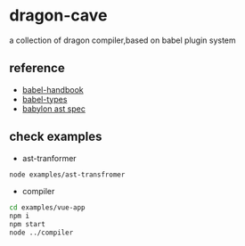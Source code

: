 # dragon-cave

a collection of dragon compiler,based on babel plugin system

## reference
* [babel-handbook](https://github.com/thejameskyle/babel-handbook/blob/master/translations/zh-Hans/plugin-handbook.md#toc-babel-types)
* [babel-types](https://github.com/babel/babel/tree/master/packages/babel-types)
* [babylon ast spec](https://github.com/babel/babylon/blob/master/ast/spec.md)

## check examples

* ast-tranformer
```bash
node examples/ast-transfromer
```

* compiler
```bash
cd examples/vue-app
npm i
npm start
node ../compiler
```

